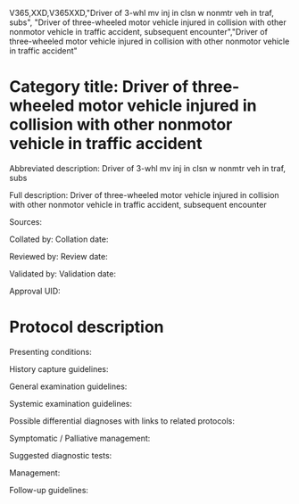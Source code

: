 V365,XXD,V365XXD,"Driver of 3-whl mv inj in clsn w nonmtr veh in traf, subs", "Driver of three-wheeled motor vehicle injured in collision with other nonmotor vehicle in traffic accident, subsequent encounter","Driver of three-wheeled motor vehicle injured in collision with other nonmotor vehicle in traffic accident"
# Category title: Driver of three-wheeled motor vehicle injured in collision with other nonmotor vehicle in traffic accident

Abbreviated description: Driver of 3-whl mv inj in clsn w nonmtr veh in traf, subs

Full description: Driver of three-wheeled motor vehicle injured in collision with other nonmotor vehicle in traffic accident, subsequent encounter

Sources:

Collated by:
Collation date:

Reviewed by:
Review date:

Validated by:
Validation date:

Approval UID:

# Protocol description

Presenting conditions:

History capture guidelines:

General examination guidelines:

Systemic examination guidelines:

Possible differential diagnoses with links to related protocols:

Symptomatic / Palliative management:

Suggested diagnostic tests:

Management:

Follow-up guidelines:
